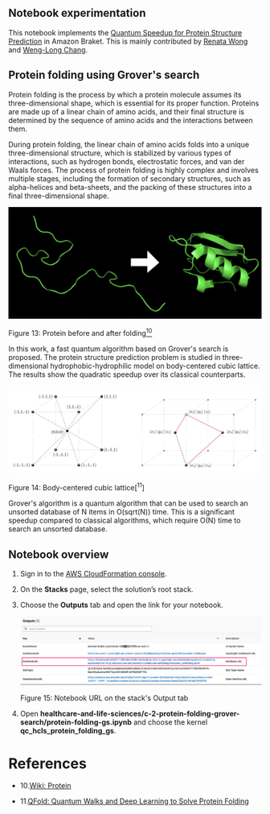 ## Notebook experimentation

This notebook implements the [Quantum Speedup for Protein Structure Prediction](https://ieeexplore.ieee.org/document/9374469)
in
Amazon Braket. This is mainly contributed by [Renata Wong](https://scholar.google.com/citations?user=XVFoBw4AAAAJ&hl=en) and [Weng-Long Chang](https://ieeexplore.ieee.org/author/37273919400).

## Protein folding using Grover's search

Protein folding is the process by which a protein molecule assumes its three-dimensional shape, which is essential for its proper function. Proteins are made up of a linear chain of amino acids, and their final structure is determined by the sequence of amino acids and the interactions between them.

During protein folding, the linear chain of amino acids folds into a unique three-dimensional structure, which is stabilized by various types of interactions, such as hydrogen bonds, electrostatic forces, and van der Waals forces. The process of protein folding is highly complex and involves multiple stages, including the formation of secondary structures, such as alpha-helices and beta-sheets, and the packing of these structures into a final three-dimensional shape.

![Protein](../../images/protein-folding.png)

Figure 13: Protein before and after folding[<sup>10</sup>](#wiki-protein)

In this work, a fast quantum algorithm based on 
Grover's search is proposed. The protein structure
prediction problem is studied in 
three-dimensional hydrophobic-hydrophilic model on body-centered cubic lattice. 
The results show the quadratic speedup 
over its classical counterparts.

![bcc](../../images/bcc.png)

Figure 14: Body-centered cubic lattice[<sup>11</sup>]


Grover's algorithm is a quantum algorithm that 
can be used to search an unsorted database of 
N items in O(sqrt(N)) time. This is a 
significant speedup compared to 
classical algorithms, which require O(N) time to search an unsorted database.



## Notebook overview

1. Sign in to the [AWS CloudFormation console](https://console.aws.amazon.com/cloudformation/home?). 
2. On the **Stacks** page, select the solution’s root stack. 
3. Choose the **Outputs** tab and open the link for your notebook.

    ![deployment output](../../images/deploy_output_notebook.png)

    Figure 15: Notebook URL on the stack's Output tab

4. Open
**healthcare-and-life-sciences/c-2-protein-folding-grover-search/protein-folding-gs.ipynb** and choose the kernel
**qc_hcls_protein_folding_gs**.

# References
<div id='wiki-protein'></div>

- 10.[Wiki: Protein](https://en.wikipedia.org/wiki/Protein_folding)

- 11.[QFold: Quantum Walks and Deep Learning to Solve Protein Folding](https://iopscience.iop.org/article/10.1088/2058-9565/ac4f2f)